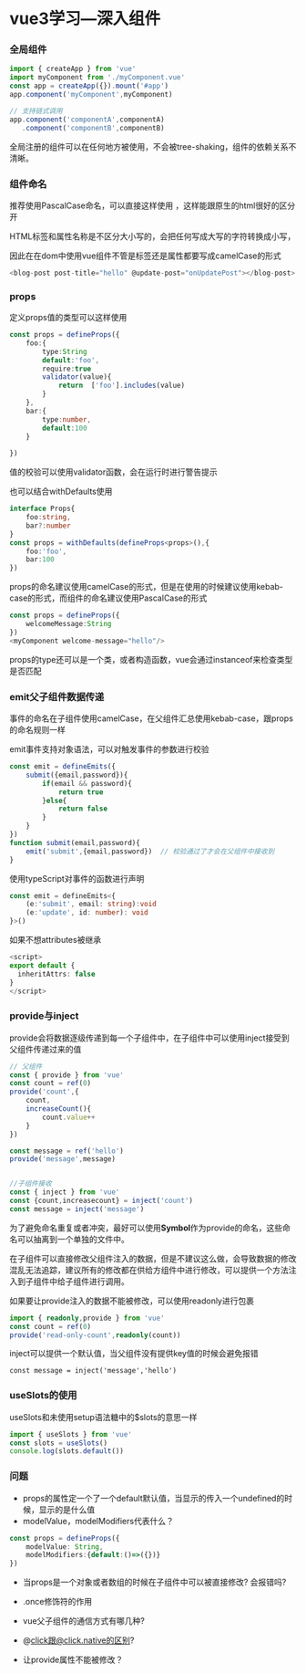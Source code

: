 # vue3学习—深入组件

### 全局组件

```typescript
import { createApp } from 'vue'
import myComponent from './myComponent.vue'
const app = createApp({}).mount('#app')
app.component('myComponent',myComponent)

// 支持链式调用
app.component('componentA',componentA)
   .component('componentB',componentB)
```

全局注册的组件可以在任何地方被使用，不会被tree-shaking，组件的依赖关系不清晰。

### 组件命名

推荐使用PascalCase命名，可以直接这样使用<PasecalCase/> ，这样能跟原生的html很好的区分开

HTML标签和属性名称是不区分大小写的，会把任何写成大写的字符转换成小写，

因此在在dom中使用vue组件不管是标签还是属性都要写成camelCase的形式

```typescript
<blog-post post-title="hello" @update-post="onUpdatePost"></blog-post>
```

### props

定义props值的类型可以这样使用

```typescript
const props = defineProps({
	foo:{
		type:String
		default:'foo',
        require:true
        validator(value){
    		return 	['foo'].includes(value)
        }
	},
    bar:{
        type:number,
        default:100
    }
	
})
```

值的校验可以使用validator函数，会在运行时进行警告提示

也可以结合withDefaults使用

```typescript
interface Props{
    foo:string,
    bar?:number
}
const props = withDefaults(defineProps<props>(),{
    foo:'foo',
    bar:100
})
```

props的命名建议使用camelCase的形式，但是在使用的时候建议使用kebab-case的形式，而组件的命名建议使用PascalCase的形式

```typescript
const props = defineProps({
    welcomeMessage:String
})
<myComponent welcome-message="hello"/>
```

props的type还可以是一个类，或者构造函数，vue会通过instanceof来检查类型是否匹配

### emit父子组件数据传递

事件的命名在子组件使用camelCase，在父组件汇总使用kebab-case，跟props的命名规则一样

emit事件支持对象语法，可以对触发事件的参数进行校验

```typescript
const emit = defineEmits({
	submit({email,password}){
        if(email && password){
        	return true
        }else{
            return false
        }
    }
})
function submit(email,password){
    emit('submit',{email,password})  // 校验通过了才会在父组件中接收到
}
```

使用typeScript对事件的函数进行声明

```typescript
const emit = defineEmits<{
	(e:'submit', email: string):void
    (e:'update', id: number): void
}>()
```

如果不想attributes被继承

```typescript
<script>
export default {
  inheritAttrs: false
}
</script>
```

### provide与inject

provide会将数据逐级传递到每一个子组件中，在子组件中可以使用inject接受到父组件传递过来的值

```javascript 
// 父组件
const { provide } from 'vue'
const count = ref(0)
provide('count',{
    count,
    increaseCount(){
        count.value++
    }
})

const message = ref('hello')
provide('message',message)


//子组件接收
const { inject } from 'vue'
const {count,increasecount} = inject('count')
const message = inject('message')
```

为了避免命名重复或者冲突，最好可以使用**Symbol**作为provide的命名，这些命名可以抽离到一个单独的文件中。

在子组件可以直接修改父组件注入的数据，但是不建议这么做，会导致数据的修改混乱无法追踪，建议所有的修改都在供给方组件中进行修改，可以提供一个方法注入到子组件中给子组件进行调用。

如果要让provide注入的数据不能被修改，可以使用readonly进行包裹

```typescript
import { readonly,provide } from 'vue'
const count = ref(0)
provide('read-only-count',readonly(count))
```

inject可以提供一个默认值，当父组件没有提供key值的时候会避免报错

```
const message = inject('message','hello')
```



### useSlots的使用

useSlots和未使用setup语法糖中的$slots的意思一样

```typescript
import { useSlots } from 'vue'
const slots = useSlots()
console.log(slots.default())
```



### 问题

- props的属性定一个了一个default默认值，当显示的传入一个undefined的时候，显示的是什么值
- modelValue，modelModifiers代表什么？

```typescript
const props = defineProps({
    modelValue: String,
    modelModifiers:{default:()=>({})}
})
```

- 当props是一个对象或者数组的时候在子组件中可以被直接修改?    会报错吗?

- .once修饰符的作用
- vue父子组件的通信方式有哪几种?

- @click跟@click.native的区别?

- 让provide属性不能被修改？

  






